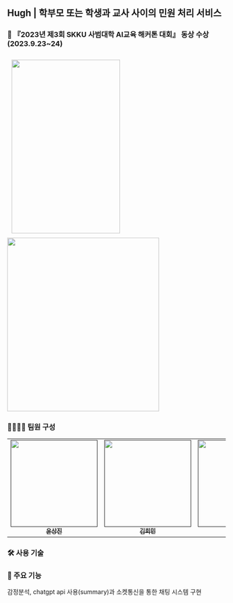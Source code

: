## Hugh | 학부모 또는 학생과 교사 사이의 민원 처리 서비스

### 🥉 『2023년 제3회 SKKU 사범대학 AI교육 해커톤 대회』 동상 수상 (2023.9.23~24)

<p>
  <img width="250" height="400" style="margin: 10px;"  src="https://github.com/hughtamo/.github/assets/101869611/e7b955d2-096e-42ea-9133-06829f570ee3">
  <img width="350" height="400"  src="https://github.com/hughtamo/.github/assets/101869611/2dde4b6a-34d4-42be-b9a3-bde043568c78">
</p>

### 👩‍👩‍👧‍👦 팀원 구성
<table>
  <tbody>
    <tr>
      <td align="center"><a href=""><img src="" width="200px;" alt=""/><br /><sub><b>윤상진</b></sub></a><br /></td>
      <td align="center"><a href=""><img src="" width="200px;" alt=""/><br /><sub><b>김회민</b></sub></a><br /></td>
      <td align="center"><a href=""><img src="" width="200px;" alt=""/><br /><sub><b>안정후</b></sub></a><br /></td>
      <td align="center"><a href=""><img src="" width="200px;" alt=""/><br /><sub><b>김지윤</b></sub></a><br /></td>
    </tr>
  </tbody>
</table>

### 🛠️ 사용 기술


### 🔎 주요 기능
감정분석, chatgpt api 사용(summary)과 소켓통신을 통한 채팅 시스템 구현
